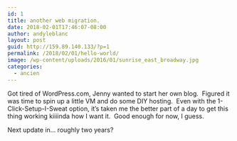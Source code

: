 ```yaml
---
id: 1
title: another web migration.
date: 2018-02-01T17:46:07-08:00
author: andyleblanc
layout: post
guid: http://159.89.140.133/?p=1
permalink: /2018/02/01/hello-world/
image: /wp-content/uploads/2016/01/sunrise_east_broadway.jpg
categories:
  - ancien
---
```

Got tired of WordPress.com, Jenny wanted to start her own blog.&nbsp; Figured it was time to spin up a little VM and do some DIY hosting.&nbsp; Even with the 1-Click-Setup-I-Sweat option, it&#8217;s taken me the better part of a day to get this thing working kiiiinda how I want it.&nbsp; Good enough for now, I guess.

Next update in&#8230; roughly two years?
